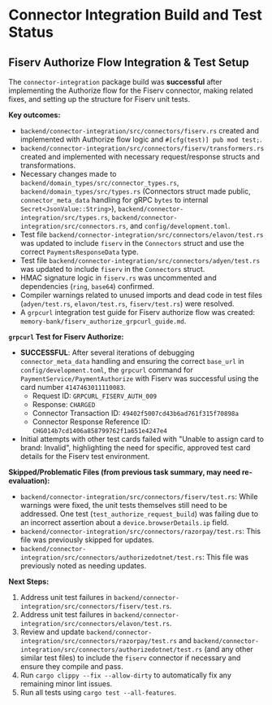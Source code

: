 # Connector Integration Build and Test Status

## Fiserv Authorize Flow Integration & Test Setup

The `connector-integration` package build was **successful** after implementing the Authorize flow for the Fiserv connector, making related fixes, and setting up the structure for Fiserv unit tests.

**Key outcomes:**
- `backend/connector-integration/src/connectors/fiserv.rs` created and implemented with Authorize flow logic and `#[cfg(test)] pub mod test;`.
- `backend/connector-integration/src/connectors/fiserv/transformers.rs` created and implemented with necessary request/response structs and transformations.
- Necessary changes made to `backend/domain_types/src/connector_types.rs`, `backend/domain_types/src/types.rs` (Connectors struct made public, `connector_meta_data` handling for gRPC `bytes` to internal `Secret<JsonValue::String>`), `backend/connector-integration/src/types.rs`, `backend/connector-integration/src/connectors.rs`, and `config/development.toml`.
- Test file `backend/connector-integration/src/connectors/elavon/test.rs` was updated to include `fiserv` in the `Connectors` struct and use the correct `PaymentsResponseData` type.
- Test file `backend/connector-integration/src/connectors/adyen/test.rs` was updated to include `fiserv` in the `Connectors` struct.
- HMAC signature logic in `fiserv.rs` was uncommented and dependencies (`ring`, `base64`) confirmed.
- Compiler warnings related to unused imports and dead code in test files (`adyen/test.rs`, `elavon/test.rs`, `fiserv/test.rs`) were resolved.
- A `grpcurl` integration test guide for Fiserv authorize flow was created: `memory-bank/fiserv_authorize_grpcurl_guide.md`.

**`grpcurl` Test for Fiserv Authorize:**
- **SUCCESSFUL**: After several iterations of debugging `connector_meta_data` handling and ensuring the correct `base_url` in `config/development.toml`, the `grpcurl` command for `PaymentService/PaymentAuthorize` with Fiserv was successful using the card number `4147463011110083`.
  - Request ID: `GRPCURL_FISERV_AUTH_009`
  - Response: `CHARGED`
  - Connector Transaction ID: `49402f5007cd43b6ad761f315f70898a`
  - Connector Response Reference ID: `CHG014b7cd1406a858799762f1a651e4247e4`
- Initial attempts with other test cards failed with "Unable to assign card to brand: Invalid", highlighting the need for specific, approved test card details for the Fiserv test environment.

**Skipped/Problematic Files (from previous task summary, may need re-evaluation):**
- `backend/connector-integration/src/connectors/fiserv/test.rs`: While warnings were fixed, the unit tests themselves still need to be addressed. One test (`test_authorize_request_build`) was failing due to an incorrect assertion about a `device.browserDetails.ip` field.
- `backend/connector-integration/src/connectors/razorpay/test.rs`: This file was previously skipped for updates.
- `backend/connector-integration/src/connectors/authorizedotnet/test.rs`: This file was previously noted as needing updates.

**Next Steps:**
1.  Address unit test failures in `backend/connector-integration/src/connectors/fiserv/test.rs`.
2.  Address unit test failures in `backend/connector-integration/src/connectors/elavon/test.rs`.
3.  Review and update `backend/connector-integration/src/connectors/razorpay/test.rs` and `backend/connector-integration/src/connectors/authorizedotnet/test.rs` (and any other similar test files) to include the `fiserv` connector if necessary and ensure they compile and pass.
4.  Run `cargo clippy --fix --allow-dirty` to automatically fix any remaining minor lint issues.
5.  Run all tests using `cargo test --all-features`.
